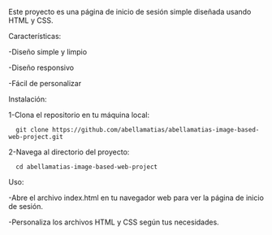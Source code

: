 Este proyecto es una página de inicio de sesión simple diseñada usando HTML y CSS.

Características:

  -Diseño simple y limpio
  
  -Diseño responsivo
  
  -Fácil de personalizar
  
Instalación:

  1-Clona el repositorio en tu máquina local:
  
      git clone https://github.com/abellamatias/abellamatias-image-based-web-project.git
      
  2-Navega al directorio del proyecto:
  
      cd abellamatias-image-based-web-project
      
Uso:

  -Abre el archivo index.html en tu navegador web para ver la página de inicio de sesión.
  
  -Personaliza los archivos HTML y CSS según tus necesidades.
  
